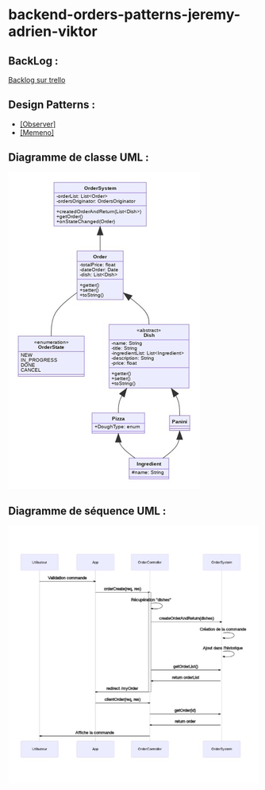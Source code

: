 # backend-orders-patterns-jeremy-adrien-viktor

## BackLog :
[Backlog sur trello](https://trello.com/b/cFfG6QOI/project-design-patterns)

## Design Patterns :
   - [[Observer]](https://refactoring.guru/design-patterns/observer)
   - [[Memeno]](https://refactoring.guru/design-patterns/memento)

## Diagramme de classe UML :
  ![Diagramme de classe](./readme/diagramme_classe.jpg)
  
## Diagramme de séquence UML :
  ![Diagramme de séquence](./readme/diagramme_sequence_validation_creation_commande.jpg)